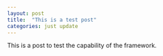 ```yaml
---
layout: post
title:  "This is a test post"
categories: just update
---
```


This is a post to test the capability of the framework. 